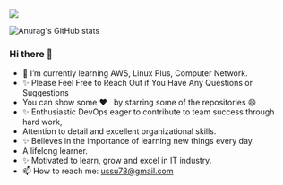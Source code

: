<img src="https://github.com/ussu78/Images/blob/main/Devops-frame.png" >



 ![Anurag's GitHub stats](https://github-readme-stats.vercel.app/api?username=ussu78&show_icons=true&theme=onedark)<br>







### Hi there 👋

- 🌱 I’m currently learning AWS, Linux Plus, Computer Network.
- ✨ Please Feel Free to Reach Out if You Have Any Questions or Suggestions<br>
- You can show some   ❤️    &nbsp; by starring some of the repositories 😄 
- ✨ Enthusiastic DevOps eager to contribute to team success through hard work, 
- Attention to detail and excellent organizational skills. 
- ✨ Believes in the importance of learning new things every day. 
- A lifelong learner. 
- ✨ Motivated to learn, grow and excel in IT industry.
- 📫 How to reach me: ussu78@gmail.com

